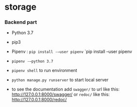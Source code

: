 # storage

### Backend part
* Python 3.7
* pip3
* Pipenv : `pip install -–user pipenv`
`pip install –user pipenv
* `pipenv -–python 3.7`
* `pipenv shell` to run environment

* `python manage.py runserver` to start local server
* to see the documentation add `swagger/` to url like this: http://127.0.0.1:8000/swagger/ or `redoc/` like this: http://127.0.0.1:8000/redoc/

